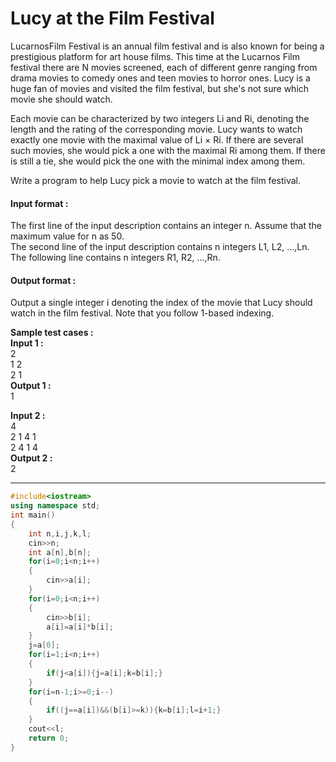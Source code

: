 # Lucy at the Film Festival
LucarnosFilm Festival is an annual film festival and is also known for being a prestigious platform for art house films. This time at the Lucarnos Film festival there are N movies screened, each of different genre ranging from drama movies to comedy ones and teen movies to horror ones. Lucy is a huge fan of movies and visited the film festival, but she's not sure which movie she should watch.

Each movie can be characterized by two integers Li and Ri, denoting the length and the rating of the corresponding movie. Lucy wants to watch exactly one movie with the maximal value of Li × Ri. If there are several such movies, she would pick a one with the maximal Ri among them. If there is still a tie, she would pick the one with the minimal index among them.

Write a program to help Lucy pick a movie to watch at the film festival.

#### Input format :
The first line of the input description contains an integer n. Assume that the maximum value for n as 50.
<br>
The second line of the input description contains n integers L1, L2, ...,Ln.
<br>
The following line contains n integers R1, R2, ...,Rn.

#### Output format :
Output a single integer i denoting the index of the movie that Lucy should watch in the film festival. Note that you follow 1-based indexing.

**Sample test cases :<br>
Input 1 :<br>**
2<br>
1 2<br>
2 1<br>
**Output 1 :<br>**
1

**Input 2 :<br>**
4<br>
2 1 4 1<br>
2 4 1 4<br>
**Output 2 :<br>**
2

--------------------------------------------------------------------------------------------------------------------------------------------------------------------
```cpp
#include<iostream>
using namespace std;
int main()
{
    int n,i,j,k,l;
    cin>>n;
    int a[n],b[n];
    for(i=0;i<n;i++)
    {
        cin>>a[i];
    }
    for(i=0;i<n;i++)
    {
        cin>>b[i];
        a[i]=a[i]*b[i];
    }
    j=a[0];
    for(i=1;i<n;i++)
    {
        if(j<a[i]){j=a[i];k=b[i];}
    }
    for(i=n-1;i>=0;i--)
    {
        if((j==a[i])&&(b[i]>=k)){k=b[i];l=i+1;}
    }
    cout<<l;
    return 0;
}


```
